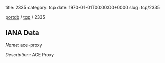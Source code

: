 title: 2335
category: tcp
date: 1970-01-01T00:00:00+0000
slug: tcp/2335

[portdb](/) / [tcp](/category/tcp.html) / 2335


## IANA Data

_Name:_ ace-proxy

_Description:_ ACE Proxy

